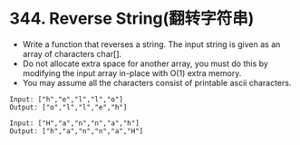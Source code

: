# 344. Reverse String(翻转字符串)
* Write a function that reverses a string. The input string is given as an array of characters char[].
* Do not allocate extra space for another array, you must do this by modifying the input array in-place with O(1) extra memory.
* You may assume all the characters consist of printable ascii characters.
```text
Input: ["h","e","l","l","o"]
Output: ["o","l","l","e","h"]

Input: ["H","a","n","n","a","h"]
Output: ["h","a","n","n","a","H"]
```
